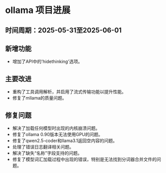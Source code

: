# ollama 项目进展

## 时间周期：2025-05-31至2025-06-01

## 新增功能
- 增加了API中的'hidethinking'选项。

## 主要改进
- 重构了工具调用解析，并启用了流式传输功能以提升性能。
- 修复了mllama的质量问题。

## 修复问题
- 解决了加载任何模型时出现的内核崩溃问题。
- 修复了ollama 0.90版本无法使用GPU的问题。
- 修复了qwen2.5-coder和llama3.1返回空内容的问题。
- 处理了错误日志翻译相关问题。
- 解决了缺失“名称”字段支持的问题。
- 修复了模型词汇加载过程中出现的错误，特别是无法找到分词器合并文件的问题。
